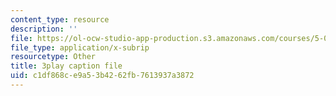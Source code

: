 ```yaml
---
content_type: resource
description: ''
file: https://ol-ocw-studio-app-production.s3.amazonaws.com/courses/5-07sc-biological-chemistry-i-fall-2013/c1df868ce9a53b4262fb7613937a3872_zdage-Lp8m4.srt
file_type: application/x-subrip
resourcetype: Other
title: 3play caption file
uid: c1df868c-e9a5-3b42-62fb-7613937a3872
---
```

